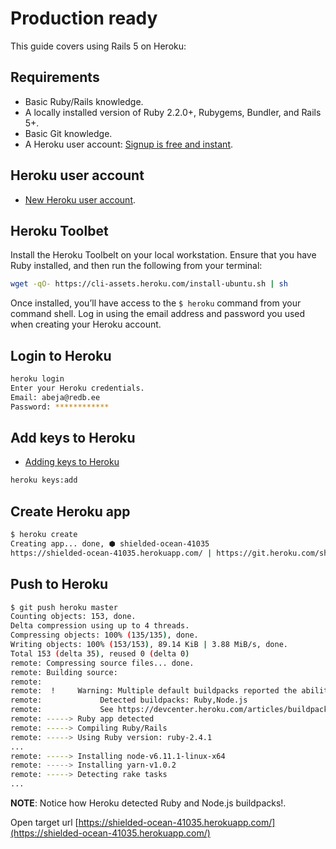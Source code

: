 # Production ready
This guide covers using Rails 5 on Heroku:

## Requirements
- Basic Ruby/Rails knowledge.
- A locally installed version of Ruby 2.2.0+, Rubygems, Bundler, and Rails 5+.
- Basic Git knowledge.
- A Heroku user account: [Signup is free and instant](https://signup.heroku.com/devcenter).


## Heroku user account
- [New Heroku user account](https://signup.heroku.com/devcenter).

## Heroku Toolbet
Install the Heroku Toolbelt on your local workstation. Ensure that you have Ruby installed, and then run the following from your terminal:

```bash
wget -qO- https://cli-assets.heroku.com/install-ubuntu.sh | sh
```

Once installed, you’ll have access to the `$ heroku` command from your command shell. Log in using the email address and password you used when creating your Heroku account.

## Login to Heroku
```bash
heroku login
Enter your Heroku credentials.
Email: abeja@redb.ee
Password: ************
```

## Add keys to Heroku
- [Adding keys to Heroku](https://devcenter.heroku.com/articles/keys#adding-keys-to-heroku)

```bash
heroku keys:add
```

## Create Heroku app
```bash
$ heroku create 
Creating app... done, ⬢ shielded-ocean-41035
https://shielded-ocean-41035.herokuapp.com/ | https://git.heroku.com/shielded-ocean-41035.git
```

## Push to Heroku
```bash
$ git push heroku master 
Counting objects: 153, done.
Delta compression using up to 4 threads.
Compressing objects: 100% (135/135), done.
Writing objects: 100% (153/153), 89.14 KiB | 3.88 MiB/s, done.
Total 153 (delta 35), reused 0 (delta 0)
remote: Compressing source files... done.
remote: Building source:
remote: 
remote:  !     Warning: Multiple default buildpacks reported the ability to handle this app. The first buildpack in the list below will be used.
remote: 			Detected buildpacks: Ruby,Node.js
remote: 			See https://devcenter.heroku.com/articles/buildpacks#buildpack-detect-order
remote: -----> Ruby app detected
remote: -----> Compiling Ruby/Rails
remote: -----> Using Ruby version: ruby-2.4.1
...
remote: -----> Installing node-v6.11.1-linux-x64
remote: -----> Installing yarn-v1.0.2
remote: -----> Detecting rake tasks
...
```

**NOTE**: Notice how Heroku detected Ruby and Node.js buildpacks!.

Open target url [https://shielded-ocean-41035.herokuapp.com/](https://shielded-ocean-41035.herokuapp.com/)
